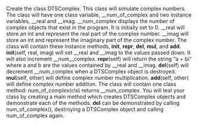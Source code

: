 Create the class DTSComplex.  This class will simulate complex numbers.    The class will have one class variable, __num_of_complex  and two instance variables, __real and __imag. __num_complex displays the number of complex objects that exist in the program.  It is initially set to 0. __real will store an int and represent the real part of the complex number. __imag will store an int and represent the imaginary part of the complex number. The class will contain these  instance methods, __init__, __repr__, __del__, __mul__, and __add__. __init__(self, real, imag) will set __real and __imag to the values passed down.  It will also increment __num__complex. __repr__(self) will return the string  “a + bi” where a and b are the values contained by __real and __imag. __del__(self) will decrement __num_complex when a DTSComplex object is destroyed. __mul__(self, other) will define complex number multiplication. __add__(self, other) will define complex number addition. 
The class will contain one class method: num_of_complex(cls) returns __num_complex. You will test your class by creating a main method which creates DTSComplex objects and demonstrate each of the methods.   __del__ can be demonstrated by calling num_of_complex(), destroying a DTSComplex object and calling num_of_complex again.
